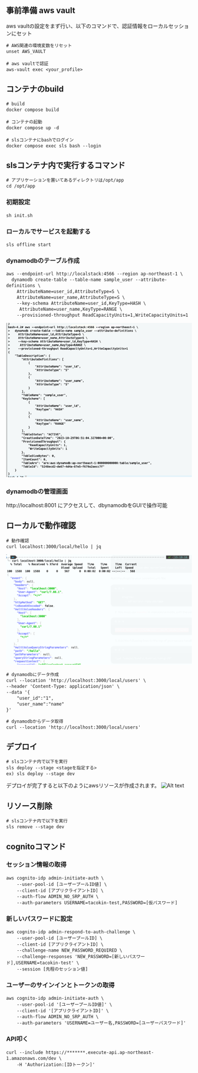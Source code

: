 ## 事前準備 aws vault
aws vaultの設定をまず行い、以下のコマンドで、認証情報をローカルセッションにセット
```
# AWS関連の環境変数をリセット
unset AWS_VAULT

# aws vaultで認証
aws-vault exec <your_profile>
```


## コンテナのbuild
```
# build
docker compose build

# コンテナの起動
docker compose up -d

# slsコンテナにbashでログイン
docker compose exec sls bash --login
```

## slsコンテナ内で実行するコマンド
```
# アプリケーションを置いてあるディレクトリは/opt/app
cd /opt/app
```

### 初期設定
```
sh init.sh
```

### ローカルでサービスを起動する
```
sls offline start
```

### dynamodbのテーブル作成
```
aws --endpoint-url http://localstack:4566 --region ap-northeast-1 \
  dynamodb create-table --table-name sample_user --attribute-definitions \
    AttributeName=user_id,AttributeType=S \
    AttributeName=user_name,AttributeType=S \
    --key-schema AttributeName=user_id,KeyType=HASH \
     AttributeName=user_name,KeyType=RANGE \
    --provisioned-throughput ReadCapacityUnits=1,WriteCapacityUnits=1
```
![Alt text](./readme_images/20231029155111.jpg)

### dynamodbの管理画面
http://localhost:8001 にアクセスして、dbynamodbをGUIで操作可能

## ローカルで動作確認
```
# 動作確認
curl localhost:3000/local/hello | jq
```
![Alt text](./readme_images/20231029152155.jpg)

```
# dynamodbにデータ作成
curl --location 'http://localhost:3000/local/users' \
--header 'Content-Type: application/json' \
--data '{
    "user_id":"1",
    "user_name":"name"
}'
```

```
# dynamodbからデータ取得
curl --location 'http://localhost:3000/local/users'
```

## デプロイ
```
# slsコンテナ内で以下を実行
sls deploy --stage <stageを指定する>
ex) sls deploy --stage dev
```
デプロイが完了すると以下のようにawsリソースが作成されます。
![Alt text](/readme_images/20231029160413.jpg)

## リソース削除
```
# slsコンテナ内で以下を実行
sls remove --stage dev
```

## cognitoコマンド
### セッション情報の取得
```
aws cognito-idp admin-initiate-auth \
    --user-pool-id [ユーザープールID値] \
    --client-id [アプリクライアントID] \
    --auth-flow ADMIN_NO_SRP_AUTH \
    --auth-parameters USERNAME=tacokin-test,PASSWORD=[仮パスワード]
```

### 新しいパスワードに設定
```
aws cognito-idp admin-respond-to-auth-challenge \
    --user-pool-id [ユーザープールID] \
    --client-id [アプリクライアントID] \
    --challenge-name NEW_PASSWORD_REQUIRED \
    --challenge-responses 'NEW_PASSWORD=[新しいパスワード],USERNAME=tacokin-test' \
    --session [先程のセッション値]
```

### ユーザーのサインインとトークンの取得
```
aws cognito-idp admin-initiate-auth \
    --user-pool-id '[ユーザープールID値]' \
    --client-id '[アプリクライアントID]' \
    --auth-flow ADMIN_NO_SRP_AUTH \
    --auth-parameters 'USERNAME=ユーザー名,PASSWORD=[ユーザーパスワード]'
```

### API叩く
```
curl --include https://*******.execute-api.ap-northeast-1.amazonaws.com/dev \
    -H 'Authorization:[IDトークン]'
```
